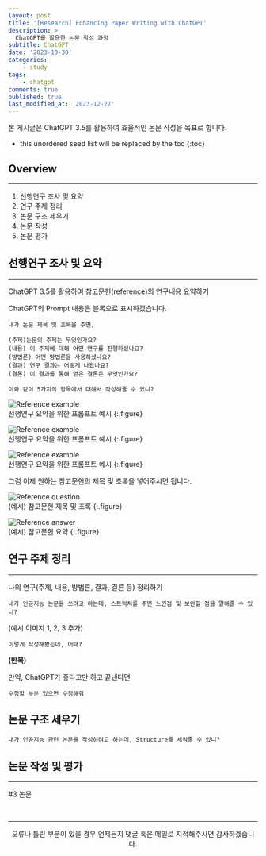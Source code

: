```yaml
---
layout: post
title: '[Research] Enhancing Paper Writing with ChatGPT'
description: >
  ChatGPT를 활용한 논문 작성 과정
subtitle: ChatGPT
date: '2023-10-30'
categories:
    - study
tags:
    - chatgpt
comments: true
published: true
last_modified_at: '2023-12-27'
---
```


본 게시글은 ChatGPT 3.5를 활용하여 효율적인 논문 작성을 목표로 합니다.

* this unordered seed list will be replaced by the toc
{:toc}

## Overview

***

1. 선행연구 조사 및 요약
2. 연구 주제 정리
3. 논문 구조 세우기
4. 논문 작성
5. 논문 평가
   
## 선행연구 조사 및 요약

***

ChatGPT 3.5를 활용하여 참고문헌(reference)의 연구내용 요약하기
   
ChatGPT의 Prompt 내용은 블록으로 표시하겠습니다.
   
```
내가 논문 제목 및 초록을 주면,

(주제)논문의 주제는 무엇인가요?
(내용) 이 주제에 대해 어떤 연구를 진행하셨나요?
(방법론) 어떤 방법론을 사용하셨나요?
(결과) 연구 결과는 어떻게 나왔나요?
(결론) 이 결과를 통해 얻은 결론은 무엇인가요?

이와 같이 5가지의 항목에서 대해서 작성해줄 수 있니?
```
   
![Reference example](https://cdn.jsdelivr.net/gh/HayoonSong/Images-for-Github-Pages/study/research/2023-10-30-chatgpt4/1_reference/1-1_reference_prompt.png?raw=true)   
선행연구 요약을 위한 프롬프트 예시
{:.figure}

![Reference example](https://cdn.jsdelivr.net/gh/HayoonSong/Images-for-Github-Pages/study/research/2023-10-30-chatgpt4/1_reference/1-2_reference_question.png?raw=true)   
선행연구 요약을 위한 프롬프트 예시
{:.figure}

![Reference example](https://cdn.jsdelivr.net/gh/HayoonSong/Images-for-Github-Pages/study/research/2023-10-30-chatgpt4/1_reference/1-3_reference_answer.png?raw=true)   
선행연구 요약을 위한 프롬프트 예시
{:.figure}


그럼 이제 원하는 참고문헌의 제목 및 초록을 넣어주시면 됩니다.

![Reference question](https://cdn.jsdelivr.net/gh/HayoonSong/Images-for-Github-Pages/study/research/2023-10-30-chatgpt4/1-2_reference_question.png?raw=true)   
(예시) 참고문헌 제목 및 초록
{:.figure}

![Reference answer](https://cdn.jsdelivr.net/gh/HayoonSong/Images-for-Github-Pages/study/research/2023-10-30-chatgpt4/1-3_reference_answer.png?raw=true)   
(예시) 참고문헌 요약
{:.figure}

## 연구 주제 정리

***

나의 연구(주제, 내용, 방법론, 결과, 결론 등) 정리하기

`내가 인공지능 논문을 쓰려고 하는데, 스트럭쳐를 주면 느낀점 및 보완할 점을 말해줄 수 있니?`

(예시 이미지 1, 2, 3 추가)

`이렇게 작성해봤는데, 어때?` 

**(반복)**   

만약, ChatGPT가 좋다고만 하고 끝낸다면

`수정할 부분 있으면 수정해줘`


## 논문 구조 세우기

`내가 인공지능 관련 논문을 작성하려고 하는데, Structure를 세워줄 수 있니?`


## 논문 작성 및 평가

***


#3 논문 









<br>

***

<center>오류나 틀린 부분이 있을 경우 언제든지 댓글 혹은 메일로 지적해주시면 감사하겠습니다.</center>